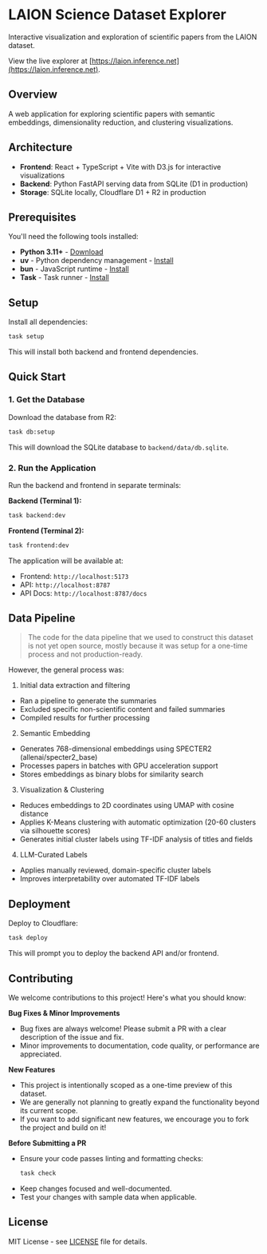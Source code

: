 # LAION Science Dataset Explorer

Interactive visualization and exploration of scientific papers from the LAION dataset.

View the live explorer at [https://laion.inference.net](https://laion.inference.net).

## Overview

A web application for exploring scientific papers with semantic embeddings, dimensionality reduction, and clustering visualizations.

## Architecture

- **Frontend**: React + TypeScript + Vite with D3.js for interactive visualizations
- **Backend**: Python FastAPI serving data from SQLite (D1 in production)
- **Storage**: SQLite locally, Cloudflare D1 + R2 in production

## Prerequisites

You'll need the following tools installed:

- **Python 3.11+** - [Download](https://www.python.org/downloads/)
- **uv** - Python dependency management - [Install](https://docs.astral.sh/uv/getting-started/installation/)
- **bun** - JavaScript runtime - [Install](https://bun.sh/)
- **Task** - Task runner - [Install](https://taskfile.dev/installation/)

## Setup

Install all dependencies:

```bash
task setup
```

This will install both backend and frontend dependencies.

## Quick Start

### 1. Get the Database

Download the database from R2:

```bash
task db:setup
```

This will download the SQLite database to `backend/data/db.sqlite`.

### 2. Run the Application

Run the backend and frontend in separate terminals:

**Backend (Terminal 1):**

```bash
task backend:dev
```

**Frontend (Terminal 2):**

```bash
task frontend:dev
```

The application will be available at:

- Frontend: `http://localhost:5173`
- API: `http://localhost:8787`
- API Docs: `http://localhost:8787/docs`

## Data Pipeline

> The code for the data pipeline that we used to construct this dataset is not yet open source, mostly because it was setup for a one-time process and not production-ready.

However, the general process was:

1. Initial data extraction and filtering

- Ran a pipeline to generate the summaries
- Excluded specific non-scientific content and failed summaries
- Compiled results for further processing

2. Semantic Embedding

- Generates 768-dimensional embeddings using SPECTER2 (allenai/specter2_base)
- Processes papers in batches with GPU acceleration support
- Stores embeddings as binary blobs for similarity search

3. Visualization & Clustering

- Reduces embeddings to 2D coordinates using UMAP with cosine distance
- Applies K-Means clustering with automatic optimization (20-60 clusters via silhouette scores)
- Generates initial cluster labels using TF-IDF analysis of titles and fields

4. LLM-Curated Labels

- Applies manually reviewed, domain-specific cluster labels
- Improves interpretability over automated TF-IDF labels

## Deployment

Deploy to Cloudflare:

```bash
task deploy
```

This will prompt you to deploy the backend API and/or frontend.

## Contributing

We welcome contributions to this project! Here's what you should know:

**Bug Fixes & Minor Improvements**

- Bug fixes are always welcome! Please submit a PR with a clear description of the issue and fix.
- Minor improvements to documentation, code quality, or performance are appreciated.

**New Features**

- This project is intentionally scoped as a one-time preview of this dataset.
- We are generally not planning to greatly expand the functionality beyond its current scope.
- If you want to add significant new features, we encourage you to fork the project and build on it!

**Before Submitting a PR**

- Ensure your code passes linting and formatting checks:
  ```bash
  task check
  ```
- Keep changes focused and well-documented.
- Test your changes with sample data when applicable.

## License

MIT License - see [LICENSE](LICENSE) file for details.
